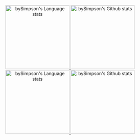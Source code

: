 <!-- Light Mode -->
<div align="center"> 
<a href="https://github.com/anuraghazra/github-readme-stats#gh-light-mode-only">
<img height=200 src="https://github-readme-stats-bysimpsons-projects.vercel.app/api/top-langs?username=bySimpson&exclude_repo=github-readme-stats&hide=c,cmake&layout=compact&langs_count=10&hide_border=true&include_orgs=true#gh-light-mode-only" alt="bySimpson's Language stats" />
</a>
<a href="https://github.com/anuraghazra/github-readme-stats#gh-light-mode-only">
<img height=200 src="https://github-readme-stats-bysimpsons-projects.vercel.app/api?username=bySimpson&show_icons=true&count_private=true&include_all_commits=true&line_height=28&hide_border=true&card_width=320&include_orgs=true#gh-light-mode-only" alt="bySimpson's Github stats" />
</a>
</div>

<!-- Dark Mode -->
<div align="center"> 
<a href="https://github.com/anuraghazra/github-readme-stats#gh-dark-mode-only">
<img height=200 src="https://github-readme-stats-bysimpsons-projects.vercel.app/api/top-langs?username=bySimpson&exclude_repo=github-readme-stats&hide=c,cmake&layout=compact&langs_count=10&hide_border=true&include_orgs=true&bg_color=000000&title_color=ebebeb&text_color=9e9e9e#gh-dark-mode-only" alt="bySimpson's Language stats" />
</a>
<a href="https://github.com/anuraghazra/github-readme-stats#gh-dark-mode-only">
<img height=200 src="https://github-readme-stats-bysimpsons-projects.vercel.app/api?username=bySimpson&show_icons=true&count_private=true&include_all_commits=true&line_height=28&hide_border=true&card_width=320&include_orgs=true&theme=dark&bg_color=000000#gh-dark-mode-only" alt="bySimpson's Github stats" />
</a>
</div>

<!--
## Featured Repositories:
<div align="center"> 
<a href="https://github.com/bySimpson/unattended-setups#gh-light-mode-only">
<img src="https://github-readme-stats-bysimpsons-projects.vercel.app/api/pin/?username=bySimpson&repo=unattended-setups&hide_border=true&show_owner=true#gh-light-mode-only" alt="bySimpson's Language stats" />
</a>
<a href="https://github.com/bySimpson/SimpsonBot#gh-light-mode-only">
<img src="https://github-readme-stats-bysimpsons-projects.vercel.app/api/pin/?username=bySimpson&repo=SimpsonBot&hide_border=true&show_owner=true#gh-light-mode-only" alt="bySimpson's Github stats" />
</a>
</div>

<div align="center"> 
<a href="https://github.com/bySimpson/unattended-setups#gh-dark-mode-only">
<img src="https://github-readme-stats-bysimpsons-projects.vercel.app/api/pin/?username=bySimpson&repo=unattended-setups&theme=dark&bg_color=000000&hide_border=true&show_owner=true#gh-dark-mode-only" alt="bySimpson's Language stats" />
</a>
<a href="https://github.com/bySimpson/SimpsonBot#gh-dark-mode-only">
<img src="https://github-readme-stats-bysimpsons-projects.vercel.app/api/pin/?username=bySimpson&repo=SimpsonBot&theme=dark&bg_color=000000&hide_border=true&show_owner=true#gh-dark-mode-only" alt="bySimpson's Github stats" />
</a>
</div>
-->

